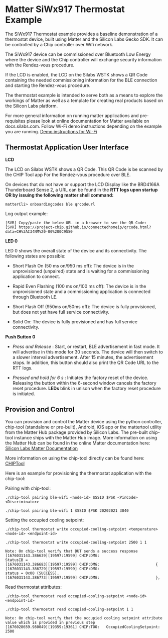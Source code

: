 # Matter SiWx917 Thermostat Example

The SiWx917 Thermostat example provides a baseline demonstration of a thermostat
device, built using Matter and the Silicon Labs Gecko SDK. It can be controlled
by a Chip controller over Wifi network.

The SiWx917 device can be commissioned over Bluetooth Low Energy where the device
and the Chip controller will exchange security information with the Rendez-vous
procedure.

If the LCD is enabled, the LCD on the Silabs WSTK shows a QR Code containing the
needed commissioning information for the BLE connection and starting the
Rendez-vous procedure.

The thermostat example is intended to serve both as a means to explore the
workings of Matter as well as a template for creating real products based on the
Silicon Labs platform.

For more general information on running matter applications and pre-requisites please look at online 
documentation for Matter available on docs.silabs.com. Follow Wi-Fi demo instructions depending on the example you are running.
[Demo instructions for Wi-Fi](https://docs.silabs.com/matter/2.3.2/matter-wifi)

## Thermostat Application User Interface

**LCD** 

The LCD on Silabs WSTK shows a QR Code. This QR Code is be scanned by the CHIP Tool app For the Rendez-vous procedure over BLE.

On devices that do not have or support the LCD Display like the BRD4166A Thunderboard Sense 2, a URL can be found in the **RTT logs upon startup OR by issuing the following matter shell command:**

```shell
matterCli> onboardingcodes ble qrcodeurl
```

Log output example:

```shell
[SVR] Copy/paste the below URL in a browser to see the QR Code:
[SVR] https://project-chip.github.io/connectedhomeip/qrcode.html?data=CH%3AI34NM%20-00%200C9SS0
```

**LED 0** 

LED 0 shows the overall state of the device and its connectivity. The following states are possible:

-   Short Flash On (50 ms on/950 ms off): The device is in the unprovisioned (unpaired) state and is waiting for a commissioning application to connect.

-   Rapid Even Flashing (100 ms on/100 ms off): The device is in the unprovisioned state and a commissioning application is connected through Bluetooth LE.

-   Short Flash Off (950ms on/50ms off): The device is fully provisioned, but does not yet have full service connectivity.

-   Solid On: The device is fully provisioned and has full service connectivity.

**Push Button 0**

-   _Press and Release_ : Start, or restart, BLE advertisement in fast mode. It will advertise in this mode
for 30 seconds. The device will then switch to a slower interval advertisement.
After 15 minutes, the advertisement stops. In addition, this button should also print the QR Code URL to the RTT logs.

-   _Pressed and hold for 6 s_ : Initiates the factory reset of the device. Releasing the button within the 6-second window cancels the factory reset procedure. **LEDs** blink in unison when the factory reset procedure is initiated.

## Provision and Control

You can provision and control the Matter device using the python controller, chip-tool (standalone or pre-built), Android, iOS app or the mattertool utility from the Matter Hub package provided by Silicon Labs. The pre-built chip-tool instance ships with the Matter Hub image. More information on using the Matter Hub can be found in the online Matter documentation here: [Silicon Labs Matter Documentation](https://docs.silabs.com/matter/2.3.2/matter-thread/raspi-img)
   
More information on using the chip-tool directly can be found here: [CHIPTool](https://github.com/project-chip/connectedhomeip/blob/master/examples/chip-tool/README.md)

Here is an example for provisioning the thermostat application with the chip-tool:

Pairing with chip-tool:
```shell
./chip-tool pairing ble-wifi <node-id> $SSID $PSK <PinCode> <Discriminator>

./chip-tool pairing ble-wifi 1 $SSID $PSK 20202021 3840
```

Setting the occupied cooling setpoint:
```shell
./chip-tool thermostat write occupied-cooling-setpoint <temperature> <node-id> <endpoint-id>

./chip-tool thermostat write occupied-cooling-setpoint 2500 1 1

Note: On chip-tool verify that DUT sends a success response
[1676031143.386639][19597:19599] CHIP:DMG:                         StatusIB =
[1676031143.386683][19597:19599] CHIP:DMG:                         {
[1676031143.386729][19597:19599] CHIP:DMG:                                 status = 0x00 (SUCCESS),
[1676031143.386773][19597:19599] CHIP:DMG:                         },
```
Read thermostat attributes:
```shell
./chip-tool thermostat read occupied-cooling-setpoint <node-id> <endpoint-id>

./chip-tool thermostat read occupied-cooling-setpoint 1 1

Note: On chip-tool verify that the occupied cooling setpoint attribute value which is provided in previous step
[1676028659.980049][19359:19361] CHIP:TOO:   OccupiedCoolingSetpoint: 2500
```